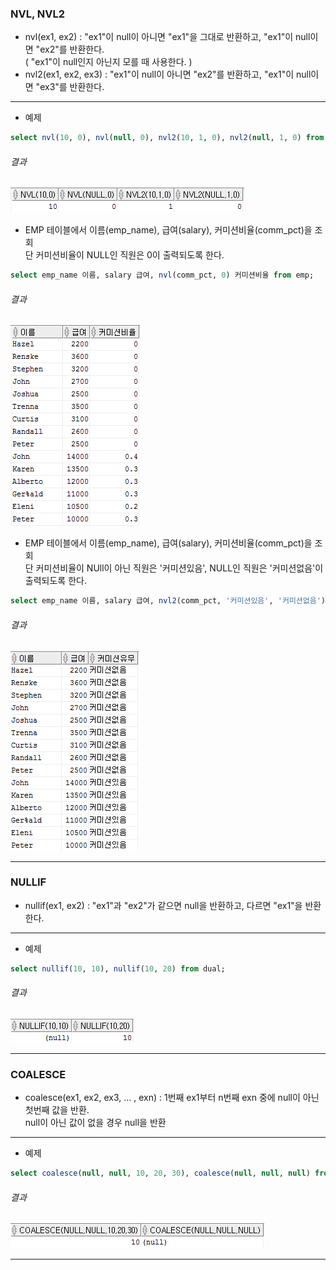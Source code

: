 

### NVL, NVL2
- nvl(ex1, ex2) : "ex1"이 null이 아니면 "ex1"을 그대로 반환하고, "ex1"이 null이면 "ex2"를 반환한다.  
( "ex1"이 null인지 아닌지 모를 때 사용한다. )
- nvl2(ex1, ex2, ex3) : "ex1"이 null이 아니면 "ex2"를 반환하고, "ex1"이 null이면 "ex3"를 반환한다.

****

- 예제

```sql
select nvl(10, 0), nvl(null, 0), nvl2(10, 1, 0), nvl2(null, 1, 0) from dual;
```

###### 결과

![결과8-1](/image_file/결과8-1.png)

- EMP 테이블에서 이름(emp_name), 급여(salary), 커미션비율(comm_pct)을 조회  
단 커미션비율이 NULL인 직원은 0이 출력되도록 한다.

```sql
select emp_name 이름, salary 급여, nvl(comm_pct, 0) 커미션비율 from emp;
```
 ###### 결과
 
![결과8-2](/image_file/결과8-2.png)

- EMP 테이블에서 이름(emp_name), 급여(salary), 커미션비율(comm_pct)을 조회  
단 커미션비율이 NUll이 아닌 직원은 '커미션있음', NULL인 직원은 '커미션없음'이 출력되도록 한다.

```sql
select emp_name 이름, salary 급여, nvl2(comm_pct, '커미션있음', '커미션없음') 커미션유무 from emp;
```

 ###### 결과
 
![결과8-3](/image_file/결과8-3.png)

****

### NULLIF
- nullif(ex1, ex2) : "ex1"과 "ex2"가 같으면 null을 반환하고, 다르면 "ex1"을 반환한다.

****

- 예제

```sql
select nullif(10, 10), nullif(10, 20) from dual;
```

 ###### 결과
 
![결과8-4](/image_file/결과8-4.png)

****

### COALESCE
- coalesce(ex1, ex2, ex3, ... , exn) : 1번째 ex1부터 n번째 exn 중에 null이 아닌 첫번째 값을 반환.  
null이 아닌 값이 없을 경우 null을 반환

****

- 예제

```sql
select coalesce(null, null, 10, 20, 30), coalesce(null, null, null) from dual;
```

 ###### 결과
 
![결과8-5](/image_file/결과8-5.png)

****
